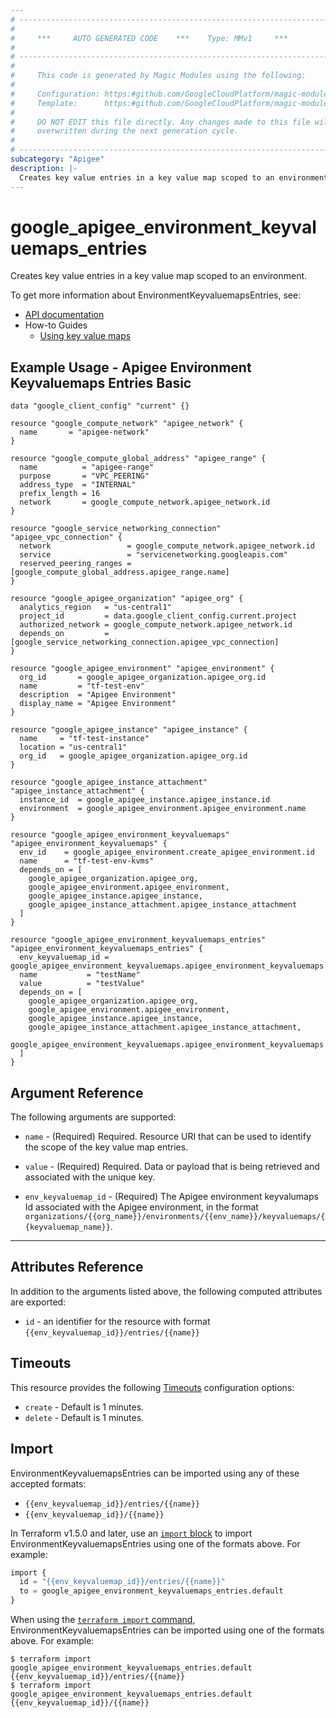 ```yaml
---
# ----------------------------------------------------------------------------
#
#     ***     AUTO GENERATED CODE    ***    Type: MMv1     ***
#
# ----------------------------------------------------------------------------
#
#     This code is generated by Magic Modules using the following:
#
#     Configuration: https:#github.com/GoogleCloudPlatform/magic-modules/tree/main/mmv1/products/apigee/EnvironmentKeyvaluemapsEntries.yaml
#     Template:      https:#github.com/GoogleCloudPlatform/magic-modules/tree/main/mmv1/templates/terraform/resource.html.markdown.tmpl
#
#     DO NOT EDIT this file directly. Any changes made to this file will be
#     overwritten during the next generation cycle.
#
# ----------------------------------------------------------------------------
subcategory: "Apigee"
description: |-
  Creates key value entries in a key value map scoped to an environment.
---
```


# google_apigee_environment_keyvaluemaps_entries

Creates key value entries in a key value map scoped to an environment.


To get more information about EnvironmentKeyvaluemapsEntries, see:

* [API documentation](https://cloud.google.com/apigee/docs/reference/apis/apigee/rest/v1/organizations.keyvaluemaps.entries/create)
* How-to Guides
    * [Using key value maps](https://cloud.google.com/apigee/docs/api-platform/cache/key-value-maps)

## Example Usage - Apigee Environment Keyvaluemaps Entries Basic


```hcl
data "google_client_config" "current" {}

resource "google_compute_network" "apigee_network" {
  name       = "apigee-network"
}

resource "google_compute_global_address" "apigee_range" {
  name          = "apigee-range"
  purpose       = "VPC_PEERING"
  address_type  = "INTERNAL"
  prefix_length = 16
  network       = google_compute_network.apigee_network.id
}

resource "google_service_networking_connection" "apigee_vpc_connection" {
  network                 = google_compute_network.apigee_network.id
  service                 = "servicenetworking.googleapis.com"
  reserved_peering_ranges = [google_compute_global_address.apigee_range.name]
}

resource "google_apigee_organization" "apigee_org" {
  analytics_region   = "us-central1"
  project_id         = data.google_client_config.current.project
  authorized_network = google_compute_network.apigee_network.id
  depends_on         = [google_service_networking_connection.apigee_vpc_connection]
}

resource "google_apigee_environment" "apigee_environment" {
  org_id       = google_apigee_organization.apigee_org.id
  name         = "tf-test-env"
  description  = "Apigee Environment"
  display_name = "Apigee Environment"
}

resource "google_apigee_instance" "apigee_instance" {
  name     = "tf-test-instance"
  location = "us-central1"
  org_id   = google_apigee_organization.apigee_org.id
}

resource "google_apigee_instance_attachment" "apigee_instance_attachment" {
  instance_id  = google_apigee_instance.apigee_instance.id
  environment  = google_apigee_environment.apigee_environment.name
}

resource "google_apigee_environment_keyvaluemaps" "apigee_environment_keyvaluemaps" {
  env_id    = google_apigee_environment.create_apigee_environment.id
  name      = "tf-test-env-kvms"
  depends_on = [
    google_apigee_organization.apigee_org,
    google_apigee_environment.apigee_environment,
    google_apigee_instance.apigee_instance,
    google_apigee_instance_attachment.apigee_instance_attachment
  ]
}

resource "google_apigee_environment_keyvaluemaps_entries" "apigee_environment_keyvaluemaps_entries" {
  env_keyvaluemap_id = google_apigee_environment_keyvaluemaps.apigee_environment_keyvaluemaps.id
  name           = "testName"
  value          = "testValue"
  depends_on = [
    google_apigee_organization.apigee_org,
    google_apigee_environment.apigee_environment,
    google_apigee_instance.apigee_instance,
    google_apigee_instance_attachment.apigee_instance_attachment,
    google_apigee_environment_keyvaluemaps.apigee_environment_keyvaluemaps
  ]
}
```

## Argument Reference

The following arguments are supported:


* `name` -
  (Required)
  Required. Resource URI that can be used to identify the scope of the key value map entries.

* `value` -
  (Required)
  Required. Data or payload that is being retrieved and associated with the unique key.

* `env_keyvaluemap_id` -
  (Required)
  The Apigee environment keyvalumaps Id associated with the Apigee environment,
  in the format `organizations/{{org_name}}/environments/{{env_name}}/keyvaluemaps/{{keyvaluemap_name}}`.


- - -



## Attributes Reference

In addition to the arguments listed above, the following computed attributes are exported:

* `id` - an identifier for the resource with format `{{env_keyvaluemap_id}}/entries/{{name}}`


## Timeouts

This resource provides the following
[Timeouts](https://developer.hashicorp.com/terraform/plugin/sdkv2/resources/retries-and-customizable-timeouts) configuration options:

- `create` - Default is 1 minutes.
- `delete` - Default is 1 minutes.

## Import


EnvironmentKeyvaluemapsEntries can be imported using any of these accepted formats:

* `{{env_keyvaluemap_id}}/entries/{{name}}`
* `{{env_keyvaluemap_id}}/{{name}}`


In Terraform v1.5.0 and later, use an [`import` block](https://developer.hashicorp.com/terraform/language/import) to import EnvironmentKeyvaluemapsEntries using one of the formats above. For example:

```tf
import {
  id = "{{env_keyvaluemap_id}}/entries/{{name}}"
  to = google_apigee_environment_keyvaluemaps_entries.default
}
```

When using the [`terraform import` command](https://developer.hashicorp.com/terraform/cli/commands/import), EnvironmentKeyvaluemapsEntries can be imported using one of the formats above. For example:

```
$ terraform import google_apigee_environment_keyvaluemaps_entries.default {{env_keyvaluemap_id}}/entries/{{name}}
$ terraform import google_apigee_environment_keyvaluemaps_entries.default {{env_keyvaluemap_id}}/{{name}}
```
